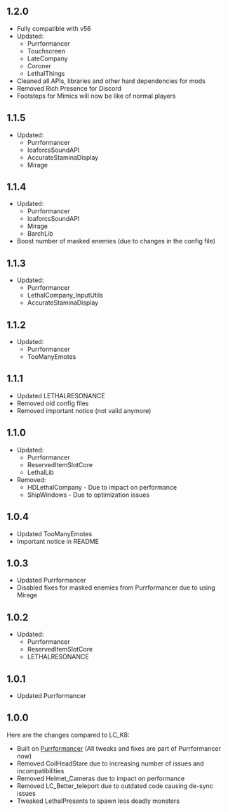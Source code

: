## 1.2.0
- Fully compatible with v56
- Updated:
    - Purrformancer
    - Touchscreen
    - LateCompany
    - Coroner
    - LethalThings
- Cleaned all APIs, libraries and other hard dependencies for mods
- Removed Rich Presence for Discord
- Footsteps for Mimics will now be like of normal players

## 1.1.5
- Updated:
    - Purrformancer
    - loaforcsSoundAPI
    - AccurateStaminaDisplay
    - Mirage

## 1.1.4
- Updated:
    - Purrformancer
    - loaforcsSoundAPI
    - Mirage
    - BarchLib
- Boost number of masked enemies (due to changes in the config file)

## 1.1.3
- Updated:
    - Purrformancer
    - LethalCompany_InputUtils
    - AccurateStaminaDisplay

## 1.1.2
- Updated:
    - Purrformancer
    - TooManyEmotes

## 1.1.1
- Updated LETHALRESONANCE
- Removed old config files
- Removed important notice (not valid anymore)

## 1.1.0
- Updated:
    - Purrformancer
    - ReservedItemSlotCore
    - LethalLib
- Removed:
    - HDLethalCompany - Due to impact on performance
    - ShipWindows - Due to optimization issues

## 1.0.4
- Updated TooManyEmotes
- Important notice in README

## 1.0.3
- Updated Purrformancer
- Disabled fixes for masked enemies from Purrformancer due to using Mirage

## 1.0.2
- Updated:
    - Purrformancer
    - ReservedItemSlotCore
    - LETHALRESONANCE

## 1.0.1
- Updated Purrformancer

## 1.0.0

Here are the changes compared to LC_K8:

- Built on [Purrformancer](https://thunderstore.io/c/lethal-company/p/Netruitus/Purrformancer/) (All tweaks and fixes are part of Purrformancer now)
- Removed CoilHeadStare due to increasing number of issues and incompatibilities
- Removed Helmet_Cameras due to impact on performance
- Removed LC_Better_teleport due to outdated code causing de-sync issues
- Tweaked LethalPresents to spawn less deadly monsters
